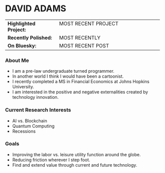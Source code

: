 # DAVID ADAMS

<!-- Current Work Section -->
<table>
  <tr>
    <td valign="top" width="33%"><strong>Highlighted Project:</strong></td>
    <td valign="top" width="66%">MOST RECENT PROJECT</td>
  </tr>
  <tr>
    <td valign="top" width="33%"><strong>Recently Polished:</strong></td>
    <td valign="top" width="66%">MOST RECENTLY</td>
  </tr>
  <tr>
    <td valign="top" width="33%"><strong>On Bluesky:</strong></td>
    <td valign="top" width="66%">MOST RECENT POST</td>
  </tr>
</table>

<!-- Background -->
### About Me
- I am a pre-law undergraduate turned programmer.
- In another world I think I would have been a cartoonist.
- I recently completed a MS in Financial Economics at Johns Hopkins University.
- I am interested in the positive and negative externalities created by technology innovation.

### Current Research Interests
- AI vs. Blockchain
- Quantum Computing
- Recessions

### Goals
- Improving the labor vs. leisure utility function around the globe.
- Reducing friction wherever I step foot.
- Find and extend value through current and future technology.
